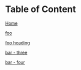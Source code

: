 # Table of Content

[Home](/) <!-- Sends the user to the root README.md -->

[foo](/foo/) <!-- Sends the user to index.html of directory foo -->

[foo heading](./#heading) <!-- Anchors user to a heading in the foo README file -->

[bar - three](../bar/three.md) <!-- You can append .md (recommended) -->

[bar - four](../bar/four.html) <!-- Or you can append .html -->
